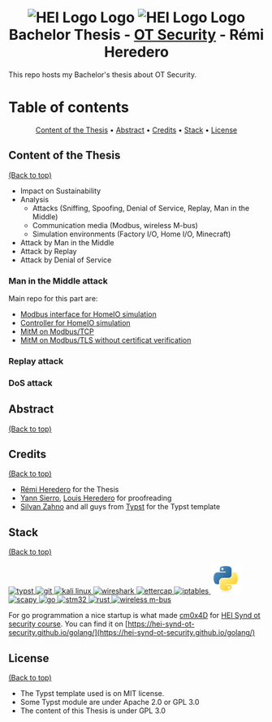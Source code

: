 <h1 align="center">
  <br>
  <img src="./04-resources/logos/hei-en.svg" alt="HEI Logo Logo" width="300" height="200">
  <img src="./04-resources/logos/synd-light.svg" alt="HEI Logo Logo" width="300" height="200">
  <br>
  Bachelor Thesis - <u>OT Security</u> - Rémi Heredero
  <br>
</h1>

This repo hosts my Bachelor's thesis about OT Security.


# Table of contents

<p align="center">
<a href="#content-of-the-thesis">Content of the Thesis</a> • 
<a href="#abstract">Abstract</a> • 
<a href="#credits">Credits</a> • 
<a href="#stack">Stack</a> • 
<a href="#license">License</a>
</p>

## Content of the Thesis

[(Back to top)](#table-of-contents)

- Impact on Sustainability
- Analysis
  - Attacks (Sniffing, Spoofing, Denial of Service, Replay, Man in the Middle)
  - Communication media (Modbus, wireless M-bus)
  - Simulation environments (Factory I/O, Home I/O, Minecraft)
- Attack by Man in the Middle
- Attack by Replay
- Attack by Denial of Service

### Man in the Middle attack
Main repo for this part are: 
- [Modbus interface for HomeIO simulation](https://github.com/Klagarge/Modbus2HomeIO)
- [Controller for HomeIO simulation](https://github.com/Klagarge/ControllerHomeIo)
- [MitM on Modbus/TCP](https://github.com/Klagarge/MitM-TCP-HomeIO)
- [MitM on Modbus/TLS without certificat verification](https://github.com/Klagarge/MitM-TLS-HomeIO)

### Replay attack

### DoS attack

## Abstract

[(Back to top)](#table-of-contents)


## Credits

[(Back to top)](#table-of-contents)

* [Rémi Heredero](https://github.com/Klagarge) for the Thesis
* [Yann Sierro](https://github.com/Fastium), [Louis Heredero](https://github.com/LordBaryhobal) for proofreading
* [Silvan Zahno](https://github.com/tschinz) and all guys from [Typst](https://github.com/typst/typst) for the Typst template


## Stack

[(Back to top)](#table-of-contents)
<p align="left">
<a href="https://typst.app/" target="_blank" rel="noreferrer"> <img src="https://typst.app/assets/favicon.ico" alt="typst" width="60" height="60"/> </a>
<a href="https://git-scm.com/" target="_blank" rel="noreferrer"> <img src="https://www.vectorlogo.zone/logos/git-scm/git-scm-icon.svg" alt="git" width="60" height="60"/> </a>
<a href="https://www.kali.org/" target="_blank" rel="noreferrer"> <img src="https://upload.wikimedia.org/wikipedia/commons/thumb/2/2b/Kali-dragon-icon.svg/1200px-Kali-dragon-icon.svg.png" alt="kali linux" width="60" height="60"/> </a>
<a href="https://www.wireshark.org/" target="_blank" rel="noreferrer"> <img src="https://static-00.iconduck.com/assets.00/wireshark-alt-icon-2048x2048-4ex8a9zk.png" alt="wireshark" width="60" height="60"/> </a>
<a href="https://www.ettercap-project.org/" target="_blank" rel="noreferrer"><img src="https://www.kali.org/tools/ettercap/images/ettercap-logo.svg" alt="ettercap" width="60" height="60"/> </a>
<a href="https://linux.die.net/man/8/iptables" target="_blank" rel="noreferrer"><img src="https://projects.task.gda.pl/uploads/-/system/project/avatar/286/iptables-logo.png" alt="iptables" width="60" height="60"/> </a>
<a href="https://www.python.org" target="_blank" rel="noreferrer"> <img src="https://raw.githubusercontent.com/devicons/devicon/master/icons/python/python-original.svg" alt="python" width="60" height="60"/> </a>
<a href="https://scapy.net/" target="_blank" rel="noreferrer"><img src="https://www.kali.org/tools/scapy/images/scapy-logo.svg" alt="scapy" width="60" height="60"/> </a>
<a href="https://go.dev/" target="_blank" rel="noreferrer"> <img src="https://cdn.icon-icons.com/icons2/2107/PNG/512/file_type_go_gopher_icon_130571.png" alt="go" width="60" height="60"/> </a>
<a href="https://www.st.com/en/evaluation-tools/32f746gdiscovery.html" target="_blank" rel="noreferrer"> <img src="https://www.st.com/content/dam/ecosystems/stm32-gui/stm32-logo.png" alt="stm32" width="60" height="60"/> </a>
<a href="https://www.rust-lang.org/fr" target="_blank" rel="noreferrer"> <img src="https://static-00.iconduck.com/assets.00/rust-icon-2048x2047-5s6wkmk1.png" alt="rust" width="60" height="60"/> </a>
<a href="https://radiocrafts.com/technologies/wireless-m-bus-technology-overview/" target="_blank" rel="noreferrer"> <img src="https://www.develcoproducts.com/media/1873/wireless-m-bus-logo-800x533.png" alt="wireless m-bus" width="80" height="60"/> </a>
</p>

For go programmation a nice startup is what made [cm0x4D](https://github.com/cm0x4D) for [HEI Synd ot security course](https://github.com/hei-synd-ot-security/golang). You can find it on [https://hei-synd-ot-security.github.io/golang/](https://hei-synd-ot-security.github.io/golang/)



## License

[(Back to top)](#table-of-contents)

* The Typst template used is on MIT license.
* Some Typst module are under Apache 2.0 or GPL 3.0
* The content of this Thesis is under GPL 3.0